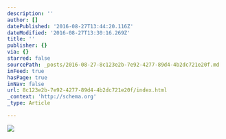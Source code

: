 ```yaml
---
description: ''
author: []
datePublished: '2016-08-27T13:44:20.116Z'
dateModified: '2016-08-27T13:30:16.269Z'
title: ''
publisher: {}
via: {}
starred: false
sourcePath: _posts/2016-08-27-8c123e2b-7e92-4277-89d4-4b2dc721e20f.md
inFeed: true
hasPage: true
inNav: false
url: 8c123e2b-7e92-4277-89d4-4b2dc721e20f/index.html
_context: 'http://schema.org'
_type: Article

---
```

![](https://the-grid-user-content.s3-us-west-2.amazonaws.com/632b0cfe-d8ee-4c30-b11f-ccf296005de3.jpg)
